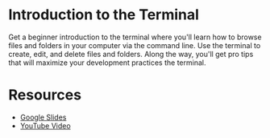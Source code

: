 # Introduction to the Terminal

Get a beginner introduction to the terminal where you'll learn how to browse files and folders in your computer via the command line. Use the terminal to create, edit, and delete files and folders. Along the way, you'll get pro tips that will maximize your development practices the terminal.

# Resources
- [Google Slides](https://docs.google.com/presentation/d/1e47wPhR-J0tWvxatJuRvZ-6b1FtbZWacK0YCO0GkCzo/edit?usp=sharing)
- [YouTube Video](https://www.youtube.com/watch?v=xPN1dUi9XGs&feature=youtu.be&ab_channel=DeveloperStudentClubsUTRGV)
